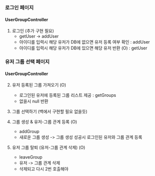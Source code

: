 ### 로그인 페이지

#### UserGroupController

1. 로그인 (추가 구현 필요)
   - getUser -> addUser
   - 아이디를 입력시 해당 유저가 DB에 없으면 유저 등록 여부 확인 : addUser
   - 아이디를 입력시 해당 유저가 DB에 있으면 해당 유저 반환 (O) : getUser

### 유저 그룹 선택 페이지

#### UserGroupController

2. 유저 등록된 그룹 가져오기 (O)

   - 로그인된 유저에 등록된 그룹 리스트 제공 : getGroups
   - 없을시 null 반환

3. 그룹 선택하기 (백에서 구현할 필요 없을듯)

4. 그룹 생성 & 유저-그룹 관계 등록 (O)

   - addGroup
   - 새로운 그룹 생성 -> 그룹 생성 성공시 로그인된 유저와 그룹 관계 등록

5. 유저 그룹 탈퇴 (유저-그룹 관계 삭제) (O)
   - leaveGroup
   - 유저 -> 그룹 관계 삭제
   - 삭제되고 다시 2번 호출해야

